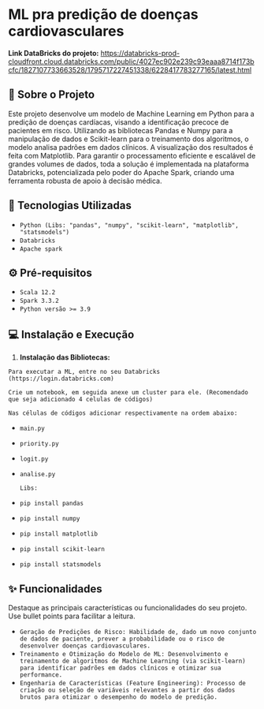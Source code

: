 # ML pra predição de doenças cardiovasculares

**Link DataBricks do projeto:** https://databricks-prod-cloudfront.cloud.databricks.com/public/4027ec902e239c93eaaa8714f173bcfc/1827107733663528/1795717227451338/6228417783277165/latest.html

## 📝 Sobre o Projeto

Este projeto desenvolve um modelo de Machine Learning em Python para a predição de doenças cardíacas, visando a identificação precoce de pacientes em risco.
Utilizando as bibliotecas Pandas e Numpy para a manipulação de dados e Scikit-learn para o treinamento dos algoritmos, o modelo analisa padrões em dados clínicos. A visualização dos resultados é feita com Matplotlib. Para garantir o processamento eficiente e escalável de grandes volumes de dados, toda a solução é implementada na plataforma Databricks, potencializada pelo poder do Apache Spark, criando uma ferramenta robusta de apoio à decisão médica.

## 🚀 Tecnologias Utilizadas
* `Python (Libs: "pandas", "numpy", "scikit-learn", "matplotlib", "statsmodels")`
* `Databricks`
* `Apache spark`

## ⚙️ Pré-requisitos
* `Scala 12.2`
* `Spark 3.3.2`
* `Python versão >= 3.9`

## 💻 Instalação e Execução
1.  **Instalação das Bibliotecas:**
   
   `Para executar a ML, entre no seu Databricks (https://login.databricks.com)`
   
   `Crie um notebook, em seguida anexe um cluster para ele. (Recomendado que seja adicionado 4 celulas de códigos)`

   `Nas células de códigos adicionar respectivamente na ordem abaixo:`
* `main.py`
* `priority.py`
* `logit.py`
* `analise.py`

  `Libs:`
  
* `pip install pandas`
* `pip install numpy`
* `pip install matplotlib`
* `pip install scikit-learn`
* `pip install statsmodels`
   

## ✨ Funcionalidades
Destaque as principais características ou funcionalidades do seu projeto. Use bullet points para facilitar a leitura.

* `Geração de Predições de Risco: Habilidade de, dado um novo conjunto de dados de paciente, prever a probabilidade ou o risco de desenvolver doenças cardiovasculares.`
* `Treinamento e Otimização do Modelo de ML: Desenvolvimento e treinamento de algoritmos de Machine Learning (via scikit-learn) para identificar padrões em dados clínicos e otimizar sua performance.`
* `Engenharia de Características (Feature Engineering): Processo de criação ou seleção de variáveis relevantes a partir dos dados brutos para otimizar o desempenho do modelo de predição.`
